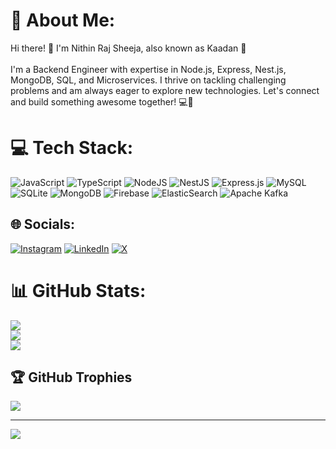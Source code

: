 # 💫 About Me:
Hi there! 👋 I'm Nithin Raj Sheeja, also known as Kaadan 🌟<br><br>I'm a Backend Engineer with expertise in Node.js, Express, Nest.js, MongoDB, SQL, and Microservices. I thrive on tackling challenging problems and am always eager to explore new technologies. Let's connect and build something awesome together! 💻🚀

# 💻 Tech Stack:
![JavaScript](https://img.shields.io/badge/javascript-%23323330.svg?style=for-the-badge&logo=javascript&logoColor=%23F7DF1E) ![TypeScript](https://img.shields.io/badge/typescript-%23007ACC.svg?style=for-the-badge&logo=typescript&logoColor=white) ![NodeJS](https://img.shields.io/badge/node.js-6DA55F?style=for-the-badge&logo=node.js&logoColor=white) ![NestJS](https://img.shields.io/badge/nestjs-%23E0234E.svg?style=for-the-badge&logo=nestjs&logoColor=white)  ![Express.js](https://img.shields.io/badge/express.js-%23404d59.svg?style=for-the-badge&logo=express&logoColor=%2361DAFB) ![MySQL](https://img.shields.io/badge/mysql-4479A1.svg?style=for-the-badge&logo=mysql&logoColor=white) ![SQLite](https://img.shields.io/badge/sqlite-%2307405e.svg?style=for-the-badge&logo=sqlite&logoColor=white) ![MongoDB](https://img.shields.io/badge/MongoDB-%234ea94b.svg?style=for-the-badge&logo=mongodb&logoColor=white) ![Firebase](https://img.shields.io/badge/firebase-%23039BE5.svg?style=for-the-badge&logo=firebase) ![ElasticSearch](https://img.shields.io/badge/-ElasticSearch-005571?style=for-the-badge&logo=elasticsearch) ![Apache Kafka](https://img.shields.io/badge/Apache%20Kafka-000?style=for-the-badge&logo=apachekafka) 

## 🌐 Socials:
[![Instagram](https://img.shields.io/badge/Instagram-%23E4405F.svg?logo=Instagram&logoColor=white)](https://instagram.com/https://www.instagram.com/nithinrajs_/) [![LinkedIn](https://img.shields.io/badge/LinkedIn-%230077B5.svg?logo=linkedin&logoColor=white)](https://linkedin.com/in/https://www.linkedin.com/in/nithin-raj-73069425b/) [![X](https://img.shields.io/badge/X-black.svg?logo=X&logoColor=white)](https://x.com/https://twitter.com/Kaa_dan) 


# 📊 GitHub Stats:
![](https://github-readme-stats.vercel.app/api?username=Kaa-dan&theme=merko&hide_border=true&include_all_commits=false&count_private=false)<br/>
![](https://github-readme-streak-stats.herokuapp.com/?user=Kaa-dan&theme=merko&hide_border=true)<br/>
![](https://github-readme-stats.vercel.app/api/top-langs/?username=Kaa-dan&theme=merko&hide_border=true&include_all_commits=false&count_private=false&layout=compact)

## 🏆 GitHub Trophies
![](https://github-profile-trophy.vercel.app/?username=Kaa-dan&theme=radical&no-frame=true&no-bg=true&margin-w=4)

---
[![](https://visitcount.itsvg.in/api?id=Kaa-dan&icon=0&color=0)](https://visitcount.itsvg.in)

<!-- Proudly created with GPRM ( https://gprm.itsvg.in ) -->
